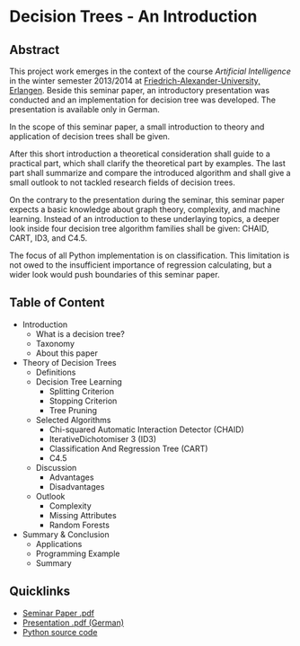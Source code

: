 Decision Trees - An Introduction
=============


Abstract
--------------------
This project work emerges in the context of the course *Artificial Intelligence* in the winter semester 2013/2014 at [Friedrich-Alexander-University, Erlangen](http://www.fau.eu). Beside this seminar paper, an introductory presentation was conducted and an implementation for decision tree was developed. The presentation is available only in German.

In the scope of this seminar paper, a small introduction to theory and application of decision trees shall be given.

After this short introduction a theoretical consideration shall guide to a practical part, which shall clarify the theoretical part by examples. The last part shall summarize and compare the introduced algorithm and shall give a small outlook to not tackled research fields of decision trees.

On the contrary to the presentation during the seminar, this seminar paper expects a basic knowledge about graph theory, complexity, and machine learning. Instead of an introduction to these underlaying topics, a deeper look inside four decision tree algorithm families shall be given: CHAID, CART, ID3, and C4.5.

The focus of all Python implementation is on classification. This limitation is not owed to the insufficient importance of regression calculating, but a wider look would push boundaries of this seminar paper.


Table of Content
--------------------
* Introduction
  - What is a decision tree?
  - Taxonomy
  - About this paper
* Theory of Decision Trees
  - Definitions
  - Decision Tree Learning
      - Splitting Criterion
      - Stopping Criterion
      - Tree Pruning
  - Selected Algorithms
      - Chi-squared Automatic Interaction Detector (CHAID) 
      - IterativeDichotomiser 3 (ID3)
      - Classification And Regression Tree (CART) 
      - C4.5
  - Discussion
      - Advantages
      - Disadvantages
  - Outlook
      - Complexity
      - Missing Attributes
      - Random Forests
* Summary & Conclusion
  - Applications
  - Programming Example
  - Summary


Quicklinks
--------------------
* [Seminar Paper .pdf](https://raw.githubusercontent.com/michaeldorner/DecisionTrees/master/02_Praesentation/praesentation.pdf)
* [Presentation .pdf (German)](https://raw.githubusercontent.com/michaeldorner/DecisionTrees/master/02_Praesentation/praesentation.pdf)
* [Python source code](https://github.com/michaeldorner/DecisionTrees/tree/master/03_Python%20Code)

